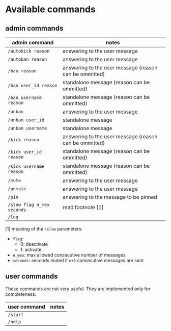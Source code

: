 # Available commands

## admin commands

| admin command                    | notes                                    |
|----------------------------------|------------------------------------------|
| `/autokick reason`               | answering to the user message            |
| `/autoban reason`                | answering to the user message            |
| `/ban reason`                    | answering to the user message (reason can be ommitted)            |
| `/ban user_id reason`            | standalone message (reason can be ommitted)                       |
| `/ban username reason`           | standalone message (reason can be ommitted)                       |
| `/unban`                         | answering to the user message            |
| `/unban user_id`                 | standalone message                        |
| `/unban username`                | standalone message                        |
| `/kick reason`                   | answering to the user message (reason can be ommitted)            |
| `/kick user_id reason`           | standalone message (reason can be ommitted)                       |
| `/kick username reason`          | standalone message (reason can be ommitted)                       |
| `/mute`                          | answering to the user message            |
| `/unmute`                        | answering to the user message            |
| `/pin`                           | answering to the message to be pinned    |
| `/slow flag n_mex seconds`       | read footnote [1]                        |
| `/log`                           |                                          |


[1] meaning of the `\slow` parameters:
* `flag`:
    * 0: deactivate
    * 1: activate
* `n_mex`: max allowed consecutive number of messages
* `seconds`: seconds muted if `n+1` consecutive messages are sent


## user commands

These commands are not very useful. They are implemented only for completeness.

| user command                     | notes         |
|----------------------------------|---------------|
| `/start`                         |               |
| `/help`                          |               |
    

